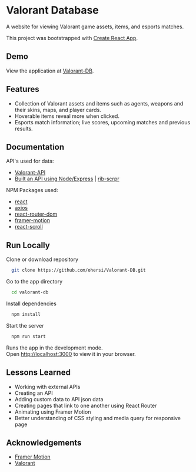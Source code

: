 
# Valorant Database

A website for viewing Valorant game assets, items, and esports matches.  

This project was bootstrapped with [Create React App](https://github.com/facebook/create-react-app).

## Demo

View the application at [Valorant-DB](https://valorant-db.netlify.app).


## Features
- Collection of Valorant assets and items such as agents, weapons and their skins, maps, and player cards.
- Hoverable items reveal more when clicked.
- Esports match information; live scores, upcoming matches and previous results.


## Documentation

API's used for data:
- [Valorant-API](https://dash.valorant-api.com/)
- [Built an API using Node/Express](https://github.com/ohersi/rib-scrpr-api) | [rib-scrpr](https://rib-scrpr-api.herokuapp.com/matches)

NPM Packages used:
- [react](https://www.npmjs.com/package/react)
- [axios](https://www.npmjs.com/package/axios)
- [react-router-dom](https://www.npmjs.com/package/react-router-dom)
- [framer-motion](https://www.npmjs.com/package/framer-motion)
- [react-scroll](https://www.npmjs.com/package/react-scroll)


## Run Locally

Clone or download repository

```bash
  git clone https://github.com/ohersi/Valorant-DB.git
```

Go to the app directory

```bash
  cd valorant-db
```

Install dependencies

```bash
  npm install
```

Start the server

```bash
  npm run start
```
Runs the app in the development mode.\
Open [http://localhost:3000](http://localhost:3000) to view it in your browser.


## Lessons Learned

- Working with external APIs
- Creating an API
- Adding custom data to API json data
- Creating pages that link to one another using React Router
- Animating using Framer Motion
- Better understanding of CSS styling and media query for responsive page

## Acknowledgements

 - [Framer Motion](https://www.framer.com/motion/)
 - [Valorant](https://playvalorant.com/en-us/)
 

 

